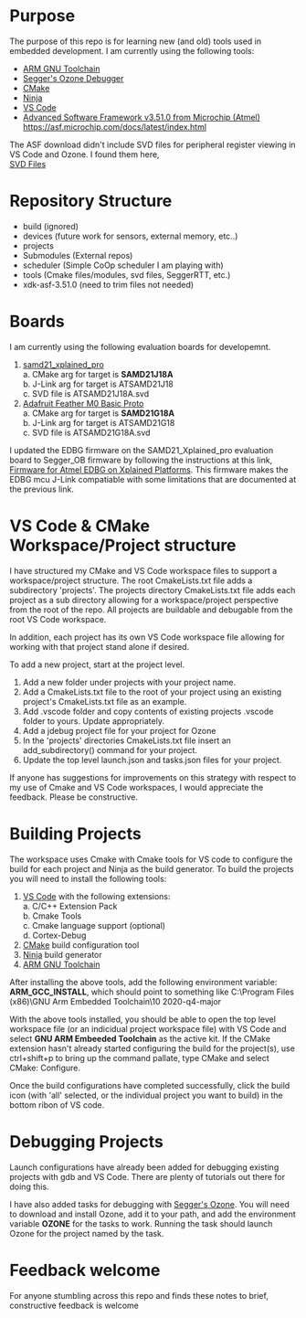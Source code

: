 
# Purpose

The purpose of this repo is for learning new (and old) tools used in embedded development.  I am currently using the following tools:  

- [ARM GNU Toolchain](https://developer.arm.com/tools-and-software/open-source-software/developer-tools/gnu-toolchain/gnu-rm)
- [Segger's Ozone Debugger](https://www.segger.com/products/development-tools/ozone-j-link-debugger/)
- [CMake](https://cmake.org/)
- [Ninja](https://ninja-build.org/)
- [VS Code](https://code.visualstudio.com/)
- [Advanced Software Framework v3.51.0 from Microchip (Atmel)](https://www.microchip.com/en-us/tools-resources/develop/libraries/advanced-software-framework)  
<https://asf.microchip.com/docs/latest/index.html>

The ASF download didn't include SVD files for peripheral register viewing in VS Code and Ozone.  I found them here,  
[SVD Files](http://packs.download.atmel.com/)

# Repository Structure

- build (ignored)
- devices (future work for sensors, external memory, etc..)
- projects
- Submodules (External repos)
- scheduler (Simple CoOp scheduler I am playing with)
- tools (Cmake files/modules, svd files, SeggerRTT, etc.)
- xdk-asf-3.51.0 (need to trim files not needed)

# Boards

I am currently using the following evaluation boards for developemnt.

1. [samd21_xplained_pro](https://www.microchip.com/en-us/development-tool/atsamd21-xpro)  
a. CMake arg for target is __SAMD21J18A__  
b. J-Link arg for target is ATSAMD21J18  
c. SVD file is ATSAMD21J18A.svd  
2. [Adafruit Feather M0 Basic Proto](https://www.adafruit.com/product/2772?gclid=Cj0KCQiA6NOPBhCPARIsAHAy2zCJ24o8rdmKfSZByKKUvmDvdK_EmlqnPDycbiYHH-I0W7Z0hW63EnwaArjrEALw_wcB)  
a. CMake arg for target is __SAMD21G18A__  
b. J-Link arg for target is ATSAMD21G18  
c. SVD file is ATSAMD21G18A.svd  

I updated the EDBG firmware on the SAMD21_Xplained_pro evaluation board to Segger_OB firmware by following the instructions at this link, [Firmware for Atmel EDBG on Xplained Platforms](https://www.segger.com/products/debug-probes/j-link/models/other-j-links/j-link-edbg/).  This firmware makes the EDBG mcu J-Link compatiable with some limitations that are documented at the previous link.

# VS Code & CMake Workspace/Project structure

I have structured my CMake and VS Code workspace files to support a workspace/project structure.  The root CmakeLists.txt file adds a subdirectory 'projects'.  The projects directory CmakeLists.txt file adds each project as a sub directory allowing for a workspace/project perspective from the root of the repo.  All projects are buildable and debugable from the root VS Code workspace.

In addition, each project has its own VS Code workspace file allowing for working with that project stand alone if desired.

To add a new project, start at the project level.

1. Add a new folder under projects with your project name.
2. Add a CmakeLists.txt file to the root of your project using an existing project's CmakeLists.txt file as an example.
3. Add .vscode folder and copy contents of existing projects .vscode folder to yours.  Update appropriately.
4. Add a jdebug project file for your project for Ozone
5. In the 'projects' directories CmakeLists.txt file insert an add_subdirectory() command for your project.
6. Update the top level launch.json and tasks.json files for your project.

If anyone has suggestions for improvements on this strategy with respect to my use of Cmake and VS Code workspaces, I would appreciate the feedback.  Please be constructive.

# Building Projects

The workspace uses Cmake with Cmake tools for VS code to configure the build for each project and Ninja as the build generator.  To build the projects you will need to install the following tools:

1. [VS Code](https://code.visualstudio.com/) with the following extensions:  
a. C/C++ Extension Pack  
b. Cmake Tools  
c. Cmake language support (optional)  
d. Cortex-Debug  
2. [CMake](https://cmake.org/) build configuration tool
3. [Ninja](https://ninja-build.org/) build generator
4. [ARM GNU Toolchain](https://developer.arm.com/tools-and-software/open-source-software/developer-tools/gnu-toolchain/gnu-rm)

After installing the above tools, add the following environment variable:  
**ARM_GCC_INSTALL**, which should point to something like C:\Program Files (x86)\GNU Arm Embedded Toolchain\10 2020-q4-major

With the above tools installed, you should be able to open the top level workspace file (or an indicidual project workspace file) with VS Code and select **GNU ARM Embeeded Toolchain** as the active kit.  If the CMake extension hasn't already started configuring the build for the project(s), use ctrl+shift+p to bring up the command pallate, type CMake and select CMake: Configure.

Once the build configurations have completed successfully, click the build icon (with 'all' selected, or the individual project you want to build) in the bottom ribon of VS code.

# Debugging Projects

Launch configurations have already been added for debugging existing projects with gdb and VS Code.  There are plenty of tutorials out there for doing this.

I have also added tasks for debugging with [Segger's Ozone](https://www.segger.com/products/development-tools/ozone-j-link-debugger/).  You will need to download and install Ozone, add it to your path, and add the environment variable **OZONE** for the tasks to work.  Running the task should launch Ozone for the project named by the task.

# Feedback welcome

For anyone stumbling across this repo and finds these notes to brief, constructive feedback is welcome
